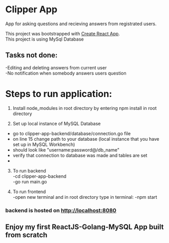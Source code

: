 # Clipper App
App for asking questions and recieving answers from registrated users. 



This project was bootstrapped with [Create React App](https://github.com/facebook/create-react-app).\
This project is using MySql Database



## Tasks not done:
-Editing and deleting answers from current user\
-No notification when somebody answers users question

# Steps to run application: 
1. Install node_modules in root directory by entering npm install in root directory

2. Set up local instance of MySQL Database
  - go to clipper-app-backend/database/connection.go file
  - on line 15 change path to your database (local instance that you have set up in MySQL Workbench)  
  - should look like "username:password@/db_name"
  - verify that connection to database was made and tables are set
  - 
3. To run backend\
   -cd clipper-app-backend\
   -go run main.go
   
3. To run frontend\
   -open new terminal and in root directory type in terminal:
   -npm start



### backend is hosted on [http://localhost:8080](http://localhost:8080)


## Enjoy my first ReactJS-Golang-MySQL App built from scratch
